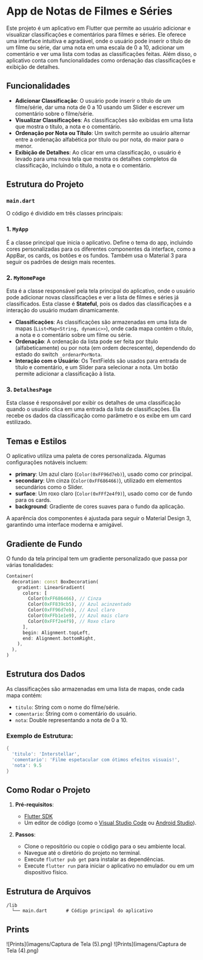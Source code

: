 
# App de Notas de Filmes e Séries

Este projeto é um aplicativo em Flutter que permite ao usuário adicionar e visualizar classificações e comentários para filmes e séries. Ele oferece uma interface intuitiva e agradável, onde o usuário pode inserir o título de um filme ou série, dar uma nota em uma escala de 0 a 10, adicionar um comentário e ver uma lista com todas as classificações feitas. Além disso, o aplicativo conta com funcionalidades como ordenação das classificações e exibição de detalhes.

## Funcionalidades

- **Adicionar Classificação**: O usuário pode inserir o título de um filme/série, dar uma nota de 0 a 10 usando um Slider e escrever um comentário sobre o filme/série.
- **Visualizar Classificações**: As classificações são exibidas em uma lista que mostra o título, a nota e o comentário.
- **Ordenação por Nota ou Título**: Um switch permite ao usuário alternar entre a ordenação alfabética por título ou por nota, do maior para o menor.
- **Exibição de Detalhes**: Ao clicar em uma classificação, o usuário é levado para uma nova tela que mostra os detalhes completos da classificação, incluindo o título, a nota e o comentário.

## Estrutura do Projeto

### `main.dart`

O código é dividido em três classes principais:

### 1. `MyApp`
É a classe principal que inicia o aplicativo. Define o tema do app, incluindo cores personalizadas para os diferentes componentes da interface, como a AppBar, os cards, os botões e os fundos. Também usa o Material 3 para seguir os padrões de design mais recentes.

### 2. `MyHomePage`
Esta é a classe responsável pela tela principal do aplicativo, onde o usuário pode adicionar novas classificações e ver a lista de filmes e séries já classificados. Esta classe é **Stateful**, pois os dados das classificações e a interação do usuário mudam dinamicamente.

- **Classificações**: As classificações são armazenadas em uma lista de mapas (`List<Map<String, dynamic>>`), onde cada mapa contém o título, a nota e o comentário sobre um filme ou série.
- **Ordenação**: A ordenação da lista pode ser feita por título (alfabeticamente) ou por nota (em ordem decrescente), dependendo do estado do switch `_ordenarPorNota`.
- **Interação com o Usuário**: Os TextFields são usados para entrada de título e comentário, e um Slider para selecionar a nota. Um botão permite adicionar a classificação à lista.

### 3. `DetalhesPage`
Esta classe é responsável por exibir os detalhes de uma classificação quando o usuário clica em uma entrada da lista de classificações. Ela recebe os dados da classificação como parâmetro e os exibe em um card estilizado.

## Temas e Estilos

O aplicativo utiliza uma paleta de cores personalizada. Algumas configurações notáveis incluem:

- **primary**: Um azul claro (`Color(0xFF96d7eb)`), usado como cor principal.
- **secondary**: Um cinza (`Color(0xFF686466)`), utilizado em elementos secundários como o Slider.
- **surface**: Um roxo claro (`Color(0xFFf2e4f9)`), usado como cor de fundo para os cards.
- **background**: Gradiente de cores suaves para o fundo da aplicação.

A aparência dos componentes é ajustada para seguir o Material Design 3, garantindo uma interface moderna e amigável.

## Gradiente de Fundo

O fundo da tela principal tem um gradiente personalizado que passa por várias tonalidades:

```dart
Container(
  decoration: const BoxDecoration(
    gradient: LinearGradient(
      colors: [
        Color(0xFF686466), // Cinza
        Color(0xFF839cb5), // Azul acinzentado
        Color(0xFF96d7eb), // Azul claro
        Color(0xFFb1e1e9), // Azul mais claro
        Color(0xFFf2e4f9), // Roxo claro
      ],
      begin: Alignment.topLeft,
      end: Alignment.bottomRight,
    ),
  ),
)
```

## Estrutura dos Dados

As classificações são armazenadas em uma lista de mapas, onde cada mapa contém:
- `titulo`: String com o nome do filme/série.
- `comentario`: String com o comentário do usuário.
- `nota`: Double representando a nota de 0 a 10.

### Exemplo de Estrutura:

```dart
{
  'titulo': 'Interstellar',
  'comentario': 'Filme espetacular com ótimos efeitos visuais!',
  'nota': 9.5
}
```

## Como Rodar o Projeto

1. **Pré-requisitos**:
    - [Flutter SDK](https://flutter.dev/docs/get-started/install)
    - Um editor de código (como o [Visual Studio Code](https://code.visualstudio.com/) ou [Android Studio](https://developer.android.com/studio)).

2. **Passos**:
    - Clone o repositório ou copie o código para o seu ambiente local.
    - Navegue até o diretório do projeto no terminal.
    - Execute `flutter pub get` para instalar as dependências.
    - Execute `flutter run` para iniciar o aplicativo no emulador ou em um dispositivo físico.

## Estrutura de Arquivos

```
/lib
  └── main.dart       # Código principal do aplicativo
```

## Prints

![Prints](imagens/Captura de Tela (5).png)
![Prints](imagens/Captura de Tela (4).png)
